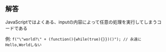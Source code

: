 ## 解答

JavaScriptではよくある、inputの内容によって任意の処理を実行してしまうコードである

例:
`f("\"world?\" + (function(){while(true){}})()"); // 永遠にHello,Worldしない`

